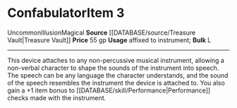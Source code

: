 ﻿---
bulk: L
id: '2166'
item_category: Assistive Items
level: '3'
name: Confabulator
price: 55 gp
rarity: Uncommon
school: Illusion
source: '[[DATABASE/source/Treasure Vault|Treasure Vault]]'
subcategory: assistiveitem
trait:
- '[[DATABASE/trait/Illusion|Illusion]]'
- '[[DATABASE/trait/Magical|Magical]]'
- '[[DATABASE/trait/Uncommon|Uncommon]]'
type: Item
usage: affixed to instrument

---
# Confabulator<span class="item-type">Item 3</span>

<span class="trait-uncommon item-trait">Uncommon</span><span class="item-trait">Illusion</span><span class="item-trait">Magical</span>
**Source** [[DATABASE/source/Treasure Vault|Treasure Vault]] 
**Price** 55 gp
**Usage** affixed to instrument; **Bulk** L

---
This device attaches to any non-percussive musical instrument, allowing a non-verbal character to shape the sounds of the instrument into speech. The speech can be any language the character understands, and the sound of the speech resembles the instrument the device is attached to. You also gain a +1 item bonus to [[DATABASE/skill/Performance|Performance]] checks made with the instrument.